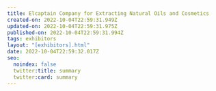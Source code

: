 ```yaml
---
title: Elcaptain Company for Extracting Natural Oils and Cosmetics
created-on: 2022-10-04T22:59:31.949Z
updated-on: 2022-10-04T22:59:31.975Z
published-on: 2022-10-04T22:59:31.994Z
tags: exhibitors
layout: "[exhibitors].html"
date: 2022-10-04T22:59:32.017Z
seo:
  noindex: false
  twitter:title: summary
  twitter:card: summary
---
```

